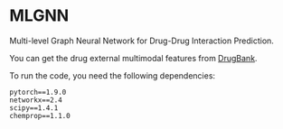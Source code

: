 # MLGNN

Multi-level Graph Neural Network for Drug-Drug Interaction Prediction.

You can get the drug external multimodal features from [DrugBank](https://go.drugbank.com/drugs).

To run the code, you need the following dependencies:

```
pytorch==1.9.0
networkx==2.4
scipy==1.4.1
chemprop==1.1.0
```
